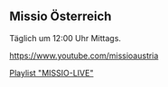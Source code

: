 ## Missio Österreich

Täglich um 12:00 Uhr Mittags.

<a
  href="https://www.youtube.com/missioaustria"
  target="_blank">
https://www.youtube.com/missioaustria
</a>

<a
  href="https://www.youtube.com/watch?v=r3AmUbkiT_4&list=PLyxG0kGi5oTKmzkSxjutPeXh723cHK7XX"
  target="_blank">
Playlist "MISSIO-LIVE"
</a>

